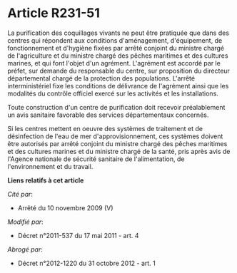 # Article R231-51

La purification des coquillages vivants ne peut être pratiquée que dans des centres qui répondent aux conditions
d'aménagement, d'équipement, de fonctionnement et d'hygiène fixées par arrêté conjoint du ministre chargé de l'agriculture et
du ministre chargé des pêches maritimes et des cultures marines, et qui font l'objet d'un agrément. L'agrément est accordé
par le préfet, sur demande du responsable du centre, sur proposition du directeur départemental chargé de la protection des
populations. L'arrêté interministériel fixe les conditions de délivrance de l'agrément ainsi que les modalités du contrôle
officiel exercé sur les activités et les installations. 

Toute construction d'un centre de purification doit recevoir préalablement un avis sanitaire favorable des services
départementaux concernés. 

Si les centres mettent en oeuvre des systèmes de traitement et de désinfection de l'eau de mer d'approvisionnement, ces
systèmes doivent être autorisés par arrêté conjoint du ministre chargé des pêches maritimes et des cultures marines et du
ministre chargé de la santé, pris après avis de l'Agence nationale de sécurité sanitaire de l'alimentation, de
l'environnement et du travail.

**Liens relatifs à cet article**

_Cité par_:

  - Arrêté du 10 novembre 2009 (V)

_Modifié par_:

  - Décret n°2011-537 du 17 mai 2011 - art. 4

_Abrogé par_:

  - Décret n°2012-1220 du 31 octobre 2012 - art. 1
